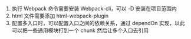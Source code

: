 1. 执行 Webpack 命令需要安装 Webpack-cli，可以 -D 安装在项目范围内
2. html 文件需要添加 html-webpack-plugin
3. 配置多入口时，可以配置入口之间的依赖关系，通过 dependOn 实现，以此可以把一些通用模块打到一个 chunk 然后让多个入口去引用
